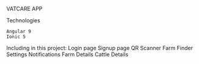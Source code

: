 VATCARE APP

Technologies

    Angular 9
    Ionic 5

Including in this project:
    Login page
    Signup page
    QR Scanner
    Farm Finder
    Settings
    Notifications
    Farm Details
    Cattle Details
    
